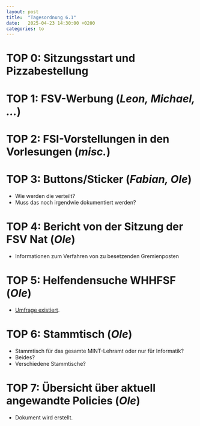 ```yaml
---
layout: post
title:  "Tagesordnung 6.1"
date:   2025-04-23 14:30:00 +0200
categories: to
---
```


# TOP 0: Sitzungsstart und Pizzabestellung

# TOP 1: FSV-Werbung (_Leon, Michael, ..._)

# TOP 2: FSI-Vorstellungen in den Vorlesungen (_misc._)

# TOP 3: Buttons/Sticker (_Fabian, Ole_)
- Wie werden die verteilt?
- Muss das noch irgendwie dokumentiert werden?

# TOP 4: Bericht von der Sitzung der FSV Nat (_Ole_)
- Informationen zum Verfahren von zu besetzenden Gremienposten

# TOP 5: Helfendensuche WHHFSF (_Ole_)
- [Umfrage existiert](https://umfrage.stuve.fau.de/478951).

# TOP 6: Stammtisch (_Ole_)
- Stammtisch für das gesamte MINT-Lehramt oder nur für Informatik?
- Beides?
- Verschiedene Stammtische?

# TOP 7: Übersicht über aktuell angewandte Policies (_Ole_)
- Dokument wird erstellt.
